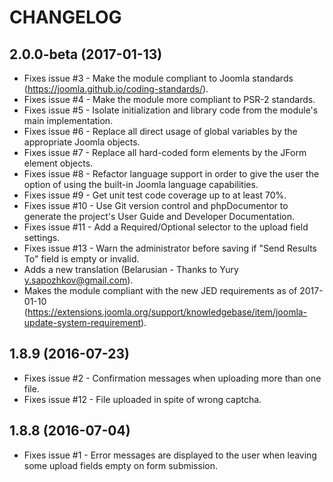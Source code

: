 # CHANGELOG

## 2.0.0-beta (2017-01-13)

- Fixes issue #3 - Make the module compliant to Joomla standards (https://joomla.github.io/coding-standards/).
- Fixes issue #4 - Make the module more compliant to PSR-2 standards.
- Fixes issue #5 - Isolate initialization and library code from the module's main implementation.
- Fixes issue #6 - Replace all direct usage of global variables by the appropriate Joomla objects.
- Fixes issue #7 - Replace all hard-coded form elements by the JForm element objects.
- Fixes issue #8 - Refactor language support in order to give the user the option of using the built-in Joomla language capabilities.
- Fixes issue #9 - Get unit test code coverage up to at least 70%.
- Fixes issue #10 - Use Git version control and phpDocumentor to generate the project's User Guide and Developer Documentation.
- Fixes issue #11 - Add a Required/Optional selector to the upload field settings.
- Fixes issue #13 - Warn the administrator before saving if "Send Results To" field is empty or invalid.
- Adds a new translation (Belarusian - Thanks to Yury <y.sapozhkov@gmail.com>).
- Makes the module compliant with the new JED requirements as of 2017-01-10 (https://extensions.joomla.org/support/knowledgebase/item/joomla-update-system-requirement).

## 1.8.9 (2016-07-23)

- Fixes issue #2 - Confirmation messages when uploading more than one file.
- Fixes issue #12 - File uploaded in spite of wrong captcha.
  
## 1.8.8 (2016-07-04)

- Fixes issue #1 - Error messages are displayed to the user when leaving
  some upload fields empty on form submission.
